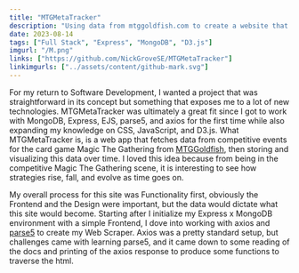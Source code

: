 ```yaml
---
title: "MTGMetaTracker"
description: "Using data from mtggoldfish.com to create a website that tracks the popularity of decks within competitive Magic The Gathering."
date: 2023-08-14
tags: ["Full Stack", "Express", "MongoDB", "D3.js"]
imgurl: "/M.png"
links: ["https://github.com/NickGroveSE/MTGMetaTracker"]
linkimgurls: ["../assets/content/github-mark.svg"]
---
```


For my return to Software Development, I wanted a project that was straightforward in its concept but something that exposes me to a lot of new technologies. MTGMetaTracker was ultimately a great fit since I got to work with MongoDB, Express, EJS, parse5, and axios for the first time while also expanding my knowledge on CSS, JavaScript, and D3.js. What MTGMetaTracker is, is a web app that fetches data from competitive events for the card game Magic The Gathering from [MTGGoldfish](https://www.mtggoldfish.com/), then storing and visualizing this data over time. I loved this idea because from being in the competitive Magic The Gathering scene, it is interesting to see how strategies rise, fall, and evolve as time goes on. 

My overall process for this site was Functionality first, obviously the Frontend and the Design were important, but the data would dictate what this site would become. Starting after I initialize my Express x MongoDB environment with a simple Frontend, I dove into working with axios and [parse5](https://parse5.js.org/modules/parse5.html) to create my Web Scraper. Axios was a pretty standard setup, but challenges came with learning parse5, and it came down to some reading of the docs and printing of the axios response to produce some functions to traverse the html. 

